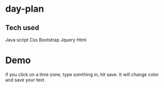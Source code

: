 # day-plan

## Tech used
Java script
Css
Bootstrap 
Jquery 
Html

# Demo
if you click on a time zone, type somthing in, hit save. It will change color and save your text. 





